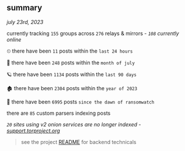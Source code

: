 
## summary
_july 23rd, 2023_

currently tracking `155` groups across `276` relays & mirrors - _`108` currently online_

⏲ there have been `11` posts within the `last 24 hours`

🦈 there have been `248` posts within the `month of july`

🪐 there have been `1134` posts within the `last 90 days`

🏚 there have been `2304` posts within the `year of 2023`

🦕 there have been `6995` posts `since the dawn of ransomwatch`

there are `85` custom parsers indexing posts

_`20` sites using v2 onion services are no longer indexed - [support.torproject.org](https://support.torproject.org/onionservices/v2-deprecation/)_

> see the project [README](https://github.com/joshhighet/ransomwatch#ransomwatch--) for backend technicals
